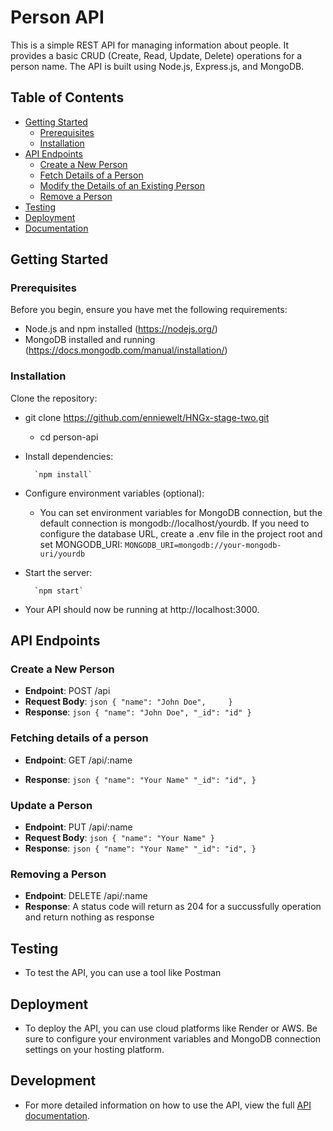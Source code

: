 # Person API

This is a simple REST API for managing information about people. It provides a basic CRUD (Create, Read, Update, Delete) operations for a person name. The API is built using Node.js, Express.js, and MongoDB.

## Table of Contents

- [Getting Started](#getting-started)
  - [Prerequisites](#prerequisites)
  - [Installation](#installation)
- [API Endpoints](#api-endpoints)
  - [Create a New Person](#create-a-new-person)
  - [Fetch Details of a Person](#fetch-details-of-a-person)
  - [Modify the Details of an Existing Person](#modify-the-details-of-an-existing-person)
  - [Remove a Person](#remove-a-person)
- [Testing](#testing)
- [Deployment](#deployment)
- [Documentation](#documentation)

## Getting Started

### Prerequisites

Before you begin, ensure you have met the following requirements:

- Node.js and npm installed (https://nodejs.org/)
- MongoDB installed and running (https://docs.mongodb.com/manual/installation/)

### Installation

Clone the repository:

- git clone https://github.com/enniewelt/HNGx-stage-two.git

  - cd person-api

- Install dependencies:

        `npm install`

- Configure environment variables (optional):

  - You can set environment variables for MongoDB connection, but the default connection is mongodb://localhost/yourdb. If you need to configure the database URL, create a .env file in the project root and set MONGODB_URI:
    `MONGODB_URI=mongodb://your-mongodb-uri/yourdb`

- Start the server:

        `npm start`

- Your API should now be running at http://localhost:3000.

## API Endpoints

### Create a New Person

- **Endpoint**: POST /api
- **Request Body**:
  `json
  {
      "name": "John Doe",    
  }
  `
- **Response**:
  `json
  {
      "name": "John Doe",
      "_id": "id"
  }
  `

### Fetching details of a person

- **Endpoint**: GET /api/:name

- **Response**:
  `json
  {
      "name": "Your Name"
      "_id": "id",
  }
  `

### Update a Person

- **Endpoint**: PUT /api/:name
- **Request Body**:
  `json
  {
      "name": "Your Name"
  }
  `
- **Response**:
  `json
  {
      "name": "Your Name"
      "_id": "id",
  }
  `

### Removing a Person

- **Endpoint**: DELETE /api/:name
- **Response**:
  A status code will return as 204 for a succussfully operation and return nothing as response

## Testing

- To test the API, you can use a tool like Postman

## Deployment

- To deploy the API, you can use cloud platforms like Render or AWS. Be sure to configure your environment variables and MongoDB connection settings on your hosting platform.

## Development

- For more detailed information on how to use the API, view the full [API documentation](https://github.com/enniewelt/HNGx-stage-two/blob/master/DOCUMENTATION.md).
